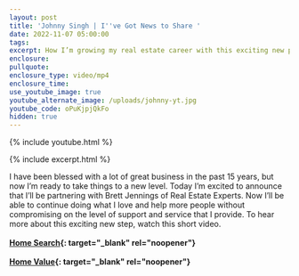 ```yaml
---
layout: post
title: 'Johnny Singh | I''ve Got News to Share '
date: 2022-11-07 05:00:00
tags:
excerpt: How I’m growing my real estate career with this exciting new partnership.
enclosure:
pullquote:
enclosure_type: video/mp4
enclosure_time:
use_youtube_image: true
youtube_alternate_image: /uploads/johnny-yt.jpg
youtube_code: oPuKjpjQkFo
hidden: true
---
```

{% include youtube.html %}

{% include excerpt.html %}

I have been blessed with a lot of great business in the past 15 years, but now I’m ready to take things to a new level. Today I’m excited to announce that I’ll be partnering with Brett Jennings of Real Estate Experts. Now I’ll be able to continue doing what I love and help more people without compromising on the level of support and service that I provide. To hear more about this exciting new step, watch this short video.<br><br>**[Home Search](https://gjohnny.bayareahomesearch.com/){: target="_blank" rel="noopener"}**<br><br>**[Home Value](https://gjohnny.bayareahomesearch.com/home-valuation/){: target="_blank" rel="noopener"}**